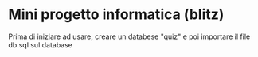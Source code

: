 # Mini progetto informatica (blitz)
Prima di iniziare ad usare, creare un databese "quiz" e poi importare il file db.sql sul database
